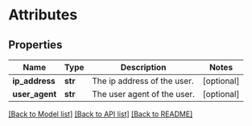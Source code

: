 # Attributes

## Properties
Name | Type | Description | Notes
------------ | ------------- | ------------- | -------------
**ip_address** | **str** | The ip address of the user. | [optional] 
**user_agent** | **str** | The user agent of the user. | [optional] 

[[Back to Model list]](../README.md#documentation-for-models) [[Back to API list]](../README.md#documentation-for-api-endpoints) [[Back to README]](../README.md)


